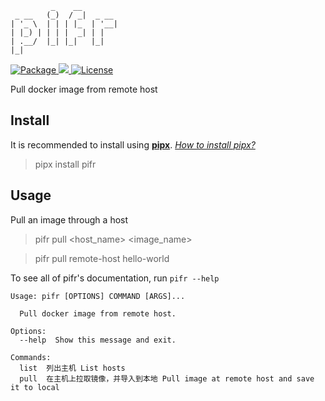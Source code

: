 ```text
         _    __        
 _ __   (_)  / _|  _ __ 
| '_ \  | | | |_  | '__|
| |_) | | | |  _| | |   
| .__/  |_| |_|   |_|   
|_|                     
```

<p style="text-align: left">
    <a href="https://pypi.python.org/pypi/pifr">
        <img src="https://img.shields.io/pypi/v/pifr?style=flat-square" alt="Package" />
    </a>
    <a href="https://pypi.python.org/pypi/pifr">
        <img src="https://img.shields.io/pypi/pyversions/pifr?style=flat-square" />
    </a>
    <a href="https://github.com/ldsink/pifr/blob/master/LICENSE">
        <img src="https://img.shields.io/pypi/l/pifr?style=flat-square" alt="License" />
    </a>
</p>

Pull docker image from remote host

## Install

It is recommended to install using [**pipx**][1]. [_How to install pipx?_][2]

> pipx install pifr

## Usage

Pull an image through a host

> pifr pull <host_name> <image_name>

> pifr pull remote-host hello-world

To see all of pifr's documentation, run `pifr --help`

```text
Usage: pifr [OPTIONS] COMMAND [ARGS]...

  Pull docker image from remote host.

Options:
  --help  Show this message and exit.

Commands:
  list  列出主机 List hosts
  pull  在主机上拉取镜像，并导入到本地 Pull image at remote host and save it to local
```

[1]: https://github.com/pypa/pipx
[2]: https://github.com/pypa/pipx?tab=readme-ov-file#install-pipx
